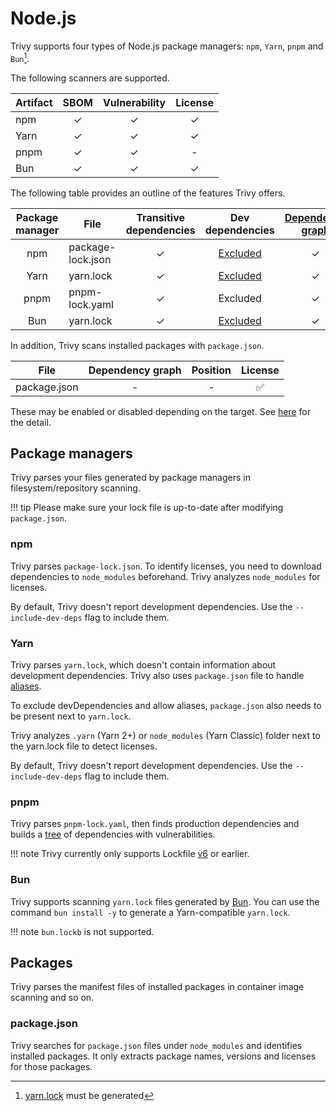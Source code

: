 # Node.js

Trivy supports four types of Node.js package managers: `npm`, `Yarn`, `pnpm` and `Bun`[^1].

The following scanners are supported.

| Artifact | SBOM | Vulnerability | License |
|----------|:----:|:-------------:|:-------:|
| npm      |  ✓   |       ✓       |    ✓    |
| Yarn     |  ✓   |       ✓       |    ✓    |
| pnpm     |  ✓   |       ✓       |    -    |
| Bun      |  ✓   |       ✓       |    ✓    |

The following table provides an outline of the features Trivy offers.

| Package manager | File              | Transitive dependencies | Dev dependencies  | [Dependency graph][dependency-graph] | Position |
|:---------------:|-------------------|:-----------------------:|:-----------------:|:------------------------------------:|:--------:|
|       npm       | package-lock.json |            ✓            | [Excluded](#npm)  |                  ✓                   |    ✓     |
|      Yarn       | yarn.lock         |            ✓            | [Excluded](#yarn) |                  ✓                   |    ✓     |
|      pnpm       | pnpm-lock.yaml    |            ✓            |     Excluded      |                  ✓                   |    -     |
|       Bun       | yarn.lock         |            ✓            | [Excluded](#yarn) |                  ✓                   |    ✓     |

In addition, Trivy scans installed packages with `package.json`.

| File         | Dependency graph | Position | License |
|--------------|:----------------:|:--------:|:-------:|
| package.json |        -         |    -     |    ✅    |

These may be enabled or disabled depending on the target.
See [here](./index.md) for the detail.

## Package managers
Trivy parses your files generated by package managers in filesystem/repository scanning.

!!! tip
    Please make sure your lock file is up-to-date after modifying `package.json`.

### npm
Trivy parses `package-lock.json`.
To identify licenses, you need to download dependencies to `node_modules` beforehand.
Trivy analyzes `node_modules` for licenses.

By default, Trivy doesn't report development dependencies. Use the `--include-dev-deps` flag to include them.

### Yarn
Trivy parses `yarn.lock`, which doesn't contain information about development dependencies.
Trivy also uses `package.json` file to handle [aliases](https://classic.yarnpkg.com/lang/en/docs/cli/add/#toc-yarn-add-alias).

To exclude devDependencies and allow aliases, `package.json` also needs to be present next to `yarn.lock`.

Trivy analyzes `.yarn` (Yarn 2+) or `node_modules` (Yarn Classic) folder next to the yarn.lock file to detect licenses.

By default, Trivy doesn't report development dependencies. Use the `--include-dev-deps` flag to include them.

### pnpm
Trivy parses `pnpm-lock.yaml`, then finds production dependencies and builds a [tree][dependency-graph] of dependencies with vulnerabilities.

!!! note
    Trivy currently only supports Lockfile [v6][pnpm-lockfile-v6] or earlier.

### Bun
Trivy supports scanning `yarn.lock` files generated by [Bun](https://bun.sh/docs/install/lockfile#how-do-i-inspect-bun-s-lockfile). You can use the command `bun install -y` to generate a Yarn-compatible `yarn.lock`.

!!! note
    `bun.lockb` is not supported.

## Packages
Trivy parses the manifest files of installed packages in container image scanning and so on.

### package.json
Trivy searches for `package.json` files under `node_modules` and identifies installed packages.
It only extracts package names, versions and licenses for those packages.

[dependency-graph]: ../../configuration/reporting.md#show-origins-of-vulnerable-dependencies
[pnpm-lockfile-v6]: https://github.com/pnpm/spec/blob/fd3238639af86c09b7032cc942bab3438b497036/lockfile/6.0.md

[^1]: [yarn.lock](#bun) must be generated
